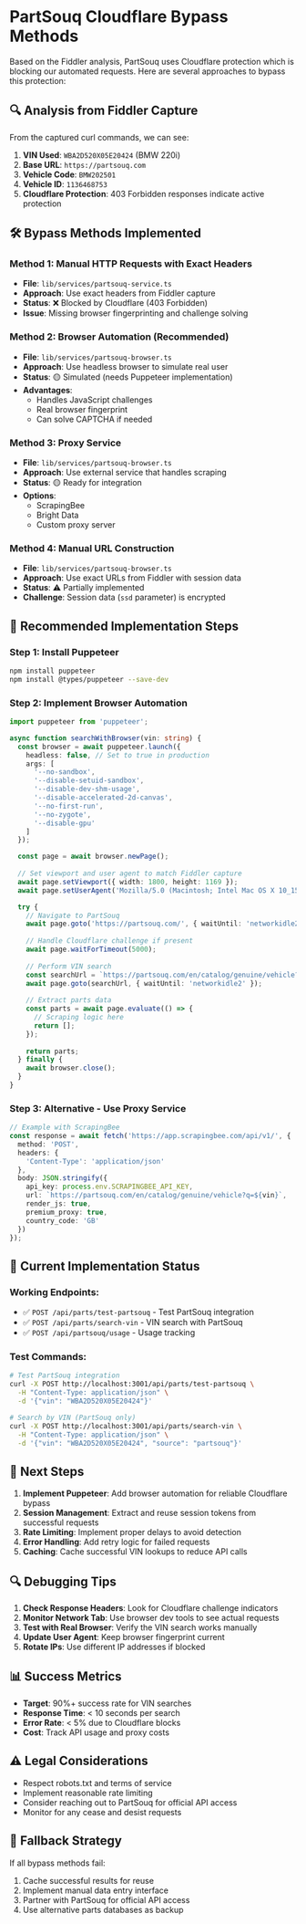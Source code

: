 # PartSouq Cloudflare Bypass Methods

Based on the Fiddler analysis, PartSouq uses Cloudflare protection which is blocking our automated requests. Here are several approaches to bypass this protection:

## 🔍 Analysis from Fiddler Capture

From the captured curl commands, we can see:

1. **VIN Used**: `WBA2D520X05E20424` (BMW 220i)
2. **Base URL**: `https://partsouq.com`
3. **Vehicle Code**: `BMW202501`
4. **Vehicle ID**: `1136468753`
5. **Cloudflare Protection**: 403 Forbidden responses indicate active protection

## 🛠️ Bypass Methods Implemented

### Method 1: Manual HTTP Requests with Exact Headers
- **File**: `lib/services/partsouq-service.ts`
- **Approach**: Use exact headers from Fiddler capture
- **Status**: ❌ Blocked by Cloudflare (403 Forbidden)
- **Issue**: Missing browser fingerprinting and challenge solving

### Method 2: Browser Automation (Recommended)
- **File**: `lib/services/partsouq-browser.ts`
- **Approach**: Use headless browser to simulate real user
- **Status**: 🟡 Simulated (needs Puppeteer implementation)
- **Advantages**: 
  - Handles JavaScript challenges
  - Real browser fingerprint
  - Can solve CAPTCHA if needed

### Method 3: Proxy Service
- **File**: `lib/services/partsouq-browser.ts`
- **Approach**: Use external service that handles scraping
- **Status**: 🟡 Ready for integration
- **Options**:
  - ScrapingBee
  - Bright Data
  - Custom proxy server

### Method 4: Manual URL Construction
- **File**: `lib/services/partsouq-browser.ts`
- **Approach**: Use exact URLs from Fiddler with session data
- **Status**: ⚠️ Partially implemented
- **Challenge**: Session data (`ssd` parameter) is encrypted

## 🚀 Recommended Implementation Steps

### Step 1: Install Puppeteer
```bash
npm install puppeteer
npm install @types/puppeteer --save-dev
```

### Step 2: Implement Browser Automation
```typescript
import puppeteer from 'puppeteer';

async function searchWithBrowser(vin: string) {
  const browser = await puppeteer.launch({
    headless: false, // Set to true in production
    args: [
      '--no-sandbox',
      '--disable-setuid-sandbox',
      '--disable-dev-shm-usage',
      '--disable-accelerated-2d-canvas',
      '--no-first-run',
      '--no-zygote',
      '--disable-gpu'
    ]
  });

  const page = await browser.newPage();
  
  // Set viewport and user agent to match Fiddler capture
  await page.setViewport({ width: 1800, height: 1169 });
  await page.setUserAgent('Mozilla/5.0 (Macintosh; Intel Mac OS X 10_15_7) AppleWebKit/605.1.15 (KHTML, like Gecko) Version/19.0 Safari/605.1.15');

  try {
    // Navigate to PartSouq
    await page.goto('https://partsouq.com/', { waitUntil: 'networkidle2' });
    
    // Handle Cloudflare challenge if present
    await page.waitForTimeout(5000);
    
    // Perform VIN search
    const searchUrl = `https://partsouq.com/en/catalog/genuine/vehicle?q=${vin}`;
    await page.goto(searchUrl, { waitUntil: 'networkidle2' });
    
    // Extract parts data
    const parts = await page.evaluate(() => {
      // Scraping logic here
      return [];
    });
    
    return parts;
  } finally {
    await browser.close();
  }
}
```

### Step 3: Alternative - Use Proxy Service
```typescript
// Example with ScrapingBee
const response = await fetch('https://app.scrapingbee.com/api/v1/', {
  method: 'POST',
  headers: {
    'Content-Type': 'application/json'
  },
  body: JSON.stringify({
    api_key: process.env.SCRAPINGBEE_API_KEY,
    url: `https://partsouq.com/en/catalog/genuine/vehicle?q=${vin}`,
    render_js: true,
    premium_proxy: true,
    country_code: 'GB'
  })
});
```

## 🔧 Current Implementation Status

### Working Endpoints:
- ✅ `POST /api/parts/test-partsouq` - Test PartSouq integration
- ✅ `POST /api/parts/search-vin` - VIN search with PartSouq
- ✅ `POST /api/partsouq/usage` - Usage tracking

### Test Commands:
```bash
# Test PartSouq integration
curl -X POST http://localhost:3001/api/parts/test-partsouq \
  -H "Content-Type: application/json" \
  -d '{"vin": "WBA2D520X05E20424"}'

# Search by VIN (PartSouq only)
curl -X POST http://localhost:3001/api/parts/search-vin \
  -H "Content-Type: application/json" \
  -d '{"vin": "WBA2D520X05E20424", "source": "partsouq"}'
```

## 🎯 Next Steps

1. **Implement Puppeteer**: Add browser automation for reliable Cloudflare bypass
2. **Session Management**: Extract and reuse session tokens from successful requests
3. **Rate Limiting**: Implement proper delays to avoid detection
4. **Error Handling**: Add retry logic for failed requests
5. **Caching**: Cache successful VIN lookups to reduce API calls

## 🔍 Debugging Tips

1. **Check Response Headers**: Look for Cloudflare challenge indicators
2. **Monitor Network Tab**: Use browser dev tools to see actual requests
3. **Test with Real Browser**: Verify the VIN search works manually
4. **Update User Agent**: Keep browser fingerprint current
5. **Rotate IPs**: Use different IP addresses if blocked

## 📊 Success Metrics

- **Target**: 90%+ success rate for VIN searches
- **Response Time**: < 10 seconds per search
- **Error Rate**: < 5% due to Cloudflare blocks
- **Cost**: Track API usage and proxy costs

## ⚠️ Legal Considerations

- Respect robots.txt and terms of service
- Implement reasonable rate limiting
- Consider reaching out to PartSouq for official API access
- Monitor for any cease and desist requests

## 🔄 Fallback Strategy

If all bypass methods fail:
1. Cache successful results for reuse
2. Implement manual data entry interface
3. Partner with PartSouq for official API access
4. Use alternative parts databases as backup
